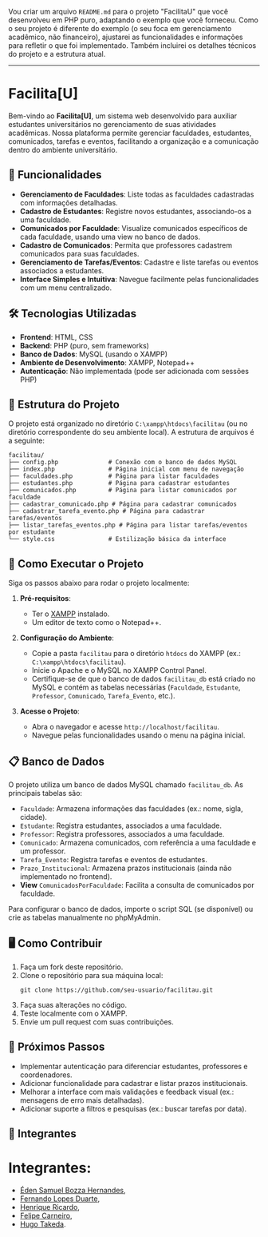Vou criar um arquivo `README.md` para o projeto "FacilitaU" que você desenvolveu em PHP puro, adaptando o exemplo que você forneceu. Como o seu projeto é diferente do exemplo (o seu foca em gerenciamento acadêmico, não financeiro), ajustarei as funcionalidades e informações para refletir o que foi implementado. Também incluirei os detalhes técnicos do projeto e a estrutura atual.

---

# Facilita[U]

Bem-vindo ao **Facilita[U]**, um sistema web desenvolvido para auxiliar estudantes universitários no gerenciamento de suas atividades acadêmicas. Nossa plataforma permite gerenciar faculdades, estudantes, comunicados, tarefas e eventos, facilitando a organização e a comunicação dentro do ambiente universitário.

## 🌟 Funcionalidades
- **Gerenciamento de Faculdades**: Liste todas as faculdades cadastradas com informações detalhadas.
- **Cadastro de Estudantes**: Registre novos estudantes, associando-os a uma faculdade.
- **Comunicados por Faculdade**: Visualize comunicados específicos de cada faculdade, usando uma view no banco de dados.
- **Cadastro de Comunicados**: Permita que professores cadastrem comunicados para suas faculdades.
- **Gerenciamento de Tarefas/Eventos**: Cadastre e liste tarefas ou eventos associados a estudantes.
- **Interface Simples e Intuitiva**: Navegue facilmente pelas funcionalidades com um menu centralizado.

## 🛠️ Tecnologias Utilizadas
- **Frontend**: HTML, CSS
- **Backend**: PHP (puro, sem frameworks)
- **Banco de Dados**: MySQL (usando o XAMPP)
- **Ambiente de Desenvolvimento**: XAMPP, Notepad++
- **Autenticação**: Não implementada (pode ser adicionada com sessões PHP)

## 📂 Estrutura do Projeto
O projeto está organizado no diretório `C:\xampp\htdocs\facilitau` (ou no diretório correspondente do seu ambiente local). A estrutura de arquivos é a seguinte:

```
facilitau/
├── config.php              # Conexão com o banco de dados MySQL
├── index.php               # Página inicial com menu de navegação
├── faculdades.php          # Página para listar faculdades
├── estudantes.php          # Página para cadastrar estudantes
├── comunicados.php         # Página para listar comunicados por faculdade
├── cadastrar_comunicado.php # Página para cadastrar comunicados
├── cadastrar_tarefa_evento.php # Página para cadastrar tarefas/eventos
├── listar_tarefas_eventos.php # Página para listar tarefas/eventos por estudante
└── style.css               # Estilização básica da interface
```

## 🚀 Como Executar o Projeto
Siga os passos abaixo para rodar o projeto localmente:

1. **Pré-requisitos**:
   - Ter o [XAMPP](https://www.apachefriends.org/) instalado.
   - Um editor de texto como o Notepad++.

2. **Configuração do Ambiente**:
   - Copie a pasta `facilitau` para o diretório `htdocs` do XAMPP (ex.: `C:\xampp\htdocs\facilitau`).
   - Inicie o Apache e o MySQL no XAMPP Control Panel.
   - Certifique-se de que o banco de dados `facilitau_db` está criado no MySQL e contém as tabelas necessárias (`Faculdade`, `Estudante`, `Professor`, `Comunicado`, `Tarefa_Evento`, etc.).

3. **Acesse o Projeto**:
   - Abra o navegador e acesse `http://localhost/facilitau`.
   - Navegue pelas funcionalidades usando o menu na página inicial.

## 📋 Banco de Dados
O projeto utiliza um banco de dados MySQL chamado `facilitau_db`. As principais tabelas são:
- `Faculdade`: Armazena informações das faculdades (ex.: nome, sigla, cidade).
- `Estudante`: Registra estudantes, associados a uma faculdade.
- `Professor`: Registra professores, associados a uma faculdade.
- `Comunicado`: Armazena comunicados, com referência a uma faculdade e um professor.
- `Tarefa_Evento`: Registra tarefas e eventos de estudantes.
- `Prazo_Institucional`: Armazena prazos institucionais (ainda não implementado no frontend).
- **View** `ComunicadosPorFaculdade`: Facilita a consulta de comunicados por faculdade.

Para configurar o banco de dados, importe o script SQL (se disponível) ou crie as tabelas manualmente no phpMyAdmin.

## 🖥️ Como Contribuir
1. Faça um fork deste repositório.
2. Clone o repositório para sua máquina local:
   ```
   git clone https://github.com/seu-usuario/facilitau.git
   ```
3. Faça suas alterações no código.
4. Teste localmente com o XAMPP.
5. Envie um pull request com suas contribuições.

## 📌 Próximos Passos
- Implementar autenticação para diferenciar estudantes, professores e coordenadores.
- Adicionar funcionalidade para cadastrar e listar prazos institucionais.
- Melhorar a interface com mais validações e feedback visual (ex.: mensagens de erro mais detalhadas).
- Adicionar suporte a filtros e pesquisas (ex.: buscar tarefas por data).

## 👥 Integrantes
# Integrantes:
- [Éden Samuel Bozza Hernandes](https://github.com/Eden-code01),
- [Fernando Lopes Duarte](https://github.com/Fernando-Lopes1),
- [Henrique Ricardo](https://github.com/Riquehenri),
- [Felipe Carneiro](https://github.com/FelipeCarneiroRibeiro),
- [Hugo Takeda](https://github.com/hugotakeda).

